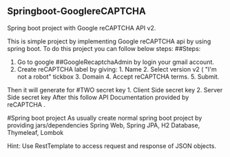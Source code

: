 ## Springboot-GooglereCAPTCHA
Spring boot project with Google reCAPTCHA API v2. 

This is simple project by implementing Google reCAPTCHA api by using spring boot. To do this project you can follow below steps:
##Steps:
1. Go to google ##GoogleRecaptchaAdmin by login your gmail account.
2. Create reCAPTCHA label by giving:
        1. Name
        2. Select version v2 ( "I'm not a robot" tickbox
        3. Domain
        4. Accept reCAPTCHA terms.
        5. Submit.
        
  Then it will generate for #TWO secret key
        1. Client Side secret key
        2. Server Side secret key
   After this follow API Documentation provided by reCAPTCHA .
   
   
   #Spring boot project
   As usually create normal spring boot project by providing jars/dependencies Spring Web, Spring JPA, H2 Database, Thymeleaf, Lombok
   
   Hint: Use RestTemplate to access request and response of JSON objects.
